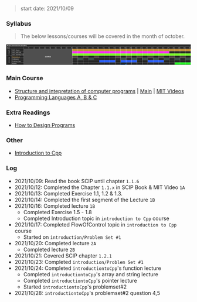 > start date: 2021/10/09

### Syllabus

> The below lessons/courses will be covered in the month of october.

![](.images/schedule.png)

### Main Course

- [Structure and intepretation of computer programs](https://teachyourselfcs.com/#programming) | [Main](main.md) | [MIT Videos](https://ocw.mit.edu/courses/electrical-engineering-and-computer-science/6-001-structure-and-interpretation-of-computer-programs-spring-2005/video-lectures/)
- [Programming Languages A, B & C](https://github.com/ossu/computer-science#core-programming)

### Extra Readings

- [How to Design Programs](https://htdp.org/2003-09-26/Book/curriculum-Z-H-1.html)

### Other

- [Introduction to Cpp](introductiontocpp)


### Log

- 2021/10/09: Read the book SCIP until chapter `1.1.6` 
- 2021/10/12: Completed the Chapter `1.1.x` in SCIP Book & MIT Video `1A`
- 2021/10/13: Completed Exercise 1.1, 1.2 & 1.3.
- 2021/10/14: Completed the first segment of the Lecture `1B`
- 2021/10/16: Completed lecture `1B`
	- Completed Exercise 1.5 - 1.8
	- Completed Introduction topic in `introduction to Cpp` course
- 2021/10/17: Completed FlowOfControl topic in `introduction to Cpp` course
	- Started on `introduction/Problem Set #1`
- 2021/10/20: Completed lecture `2A`
	- Completed lecture `2B`
- 2021/10/21: Covered SCIP chapter `1.2.1`
- 2021/10/23: Completed `introduction/Problem Set #1`
- 2021/10/24: Completed `introductiontoCpp`'s function lecture
	- Completed `introductiontoCpp`'s array and string lecture
	- Completed `introductiontoCpp`'s pointer lecture
	- Started `introductiontoCpp`'s problemset#2
- 2021/10/28: `introductiontoCpp`'s problemset#2 question 4,5
